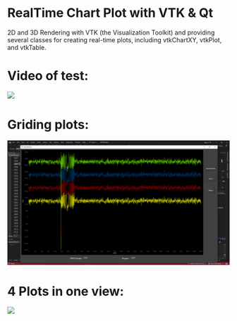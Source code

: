 # RealTime Chart Plot with VTK & Qt
2D and 3D Rendering with VTK (the Visualization Toolkit) and providing several classes for creating real-time plots, including vtkChartXY, vtkPlot, and vtkTable.

# Video of test:
<img src="Test.gif">

# Griding plots:
<img src="1.PNG">

# 4 Plots in one view:
<img src="2.PNG">
